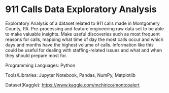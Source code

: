 # 911 Calls Data Exploratory Analysis

Exploratory Analysis of a dataset related to 911 calls made in Montgomery County, PA.
Pre-processing and feature engineering raw data set to be able to make valuable insights.
Make useful discoveries such as most frequent reasons for calls, mapping what time of day the most calls 
occur and which days and months have the highest volume of calls. Information like this could be useful for 
dealing with staffing-related issues and what and when they should prepare most for.


Programming Languages: Python

Tools/Libraries: Jupyter Notebook, Pandas, NumPy, Matplotlib

Dataset(Kaggle): https://www.kaggle.com/mchirico/montcoalert
